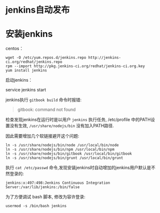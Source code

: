 jenkins自动发布
=============

# 安装jenkins



centos：

	wget -O /etc/yum.repos.d/jenkins.repo http://jenkins-ci.org/redhat/jenkins.repo
	rpm --import http://pkg.jenkins-ci.org/redhat/jenkins-ci.org.key
	yum install jenkins

启动jenkins：

service jenkins start

jenkins执行 `gitbook build` 命令时报错:

>gitbook: command not found

检查发现jenkins在运行时是以用户 `jenkins` 执行任务, /etc/profile 中的PATH设置没有生效, `/usr/share/nodejs/bin` 没有加入PATH路径.

因此需要增加几个软链接避开这个问题:

    ln -s /usr/share/nodejs/bin/node /usr/local/bin/node
    ln -s /usr/share/nodejs/bin/npm /usr/local/bin/npm
    ln -s /usr/share/nodejs/bin/gitbook /usr/local/bin/gitbook
    ln -s /usr/share/nodejs/bin/grunt /usr/local/bin/grunt

执行 `cat /etc/passwd` 命令,发现安装jenkins时自动增加的jenkins用户默认是不然登录的:

	jenkins:x:497:498:Jenkins Continuous Integration Server:/var/lib/jenkins:/bin/false

为了方便调试 bash 脚本, 修改为容许登录:

	usermod -s /bin/bash jenkins
